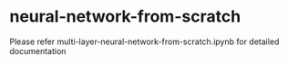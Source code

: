 # neural-network-from-scratch

Please refer multi-layer-neural-network-from-scratch.ipynb for detailed documentation
